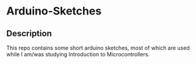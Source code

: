 # Arduino-Sketches
## Description
This repo contains some short arduino sketches, most of which are used while I am/was studying Introduction to Microcontrollers.
